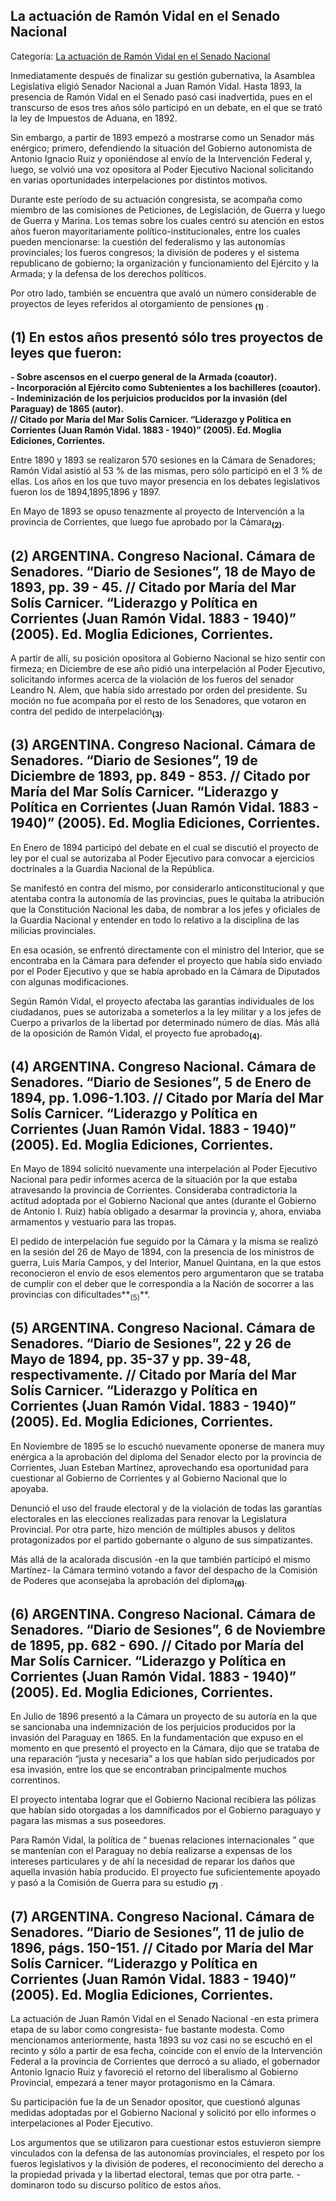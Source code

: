 ## La actuación de Ramón Vidal en el Senado Nacional

Categoría: [La actuación de Ramón Vidal en el Senado Nacional](http://descubrircorrientes.com.ar/2012/index.php/4631-corrientes-en-la-familia-argentina-1870-a-la-actualidad/gobiernos-liberales-de-virasoro-a-resoagli-1897-1909/gobierno-de-valentin-virasoro/la-actuacion-de-ramon-vidal-en-el-senado-nacional)

Inmediatamente después de finalizar su gestión gubernativa, la Asamblea Legislativa eligió Senador Nacional a Juan Ramón Vidal. Hasta 1893, la presencia de Ramón Vidal en el Senado pasó casi inadvertida, pues en el transcurso de esos tres años sólo participó en un debate, en el que se trató la ley de Impuestos de Aduana, en 1892.

Sin embargo, a partir de 1893 empezó a mostrarse como un Senador más enérgico; primero, defendiendo la situación del Gobierno autonomista de Antonio Ignacio Ruiz y oponiéndose al envío de la Intervención Federal y, luego, se volvió una voz opositora al Poder Ejecutivo Nacional solicitando en varias oportunidades interpelaciones por distintos motivos.

Durante este período de su actuación congresista, se acompaña como miembro de las comisiones de Peticiones, de Legislación, de Guerra y luego de Guerra y Marina. Los temas sobre los cuales centró su atención en estos años fueron mayoritariamente político-institucionales, entre los cuales pueden mencionarse: la cuestión del federalismo y las autonomías provinciales; los fueros congresos; la división de poderes y el sistema republicano de gobierno; la organización y funcionamiento del Ejército y la Armada; y la defensa de los derechos políticos.

Por otro lado, también se encuentra que avaló un número considerable de proyectos de leyes referidos al otorgamiento de pensiones <sub><strong><span><span>(1)</span></span></strong></sub> .

## **(1) En estos años presentó sólo tres proyectos de leyes que fueron:**  
**\- Sobre ascensos en el cuerpo general de la Armada (coautor).**  
**\- Incorporación al Ejército como Subtenientes a los bachilleres (coautor).**  
**\- Indeminización de los perjuicios producidos por la invasión (del Paraguay) de 1865 (autor).**  
**// Citado por María del Mar Solís Carnicer. “Liderazgo y Política en Corrientes (Juan Ramón Vidal. 1883 - 1940)” (2005). Ed. Moglia Ediciones, Corrientes.**

Entre 1890 y 1893 se realizaron 570 sesiones en la Cámara de Senadores; Ramón Vidal asistió al 53 % de las mismas, pero sólo participó en el 3 % de ellas. Los años en los que tuvo mayor presencia en los debates legislativos fueron los de 1894,1895,1896 y 1897.

En Mayo de 1893 se opuso tenazmente al proyecto de Intervención a la provincia de Corrientes, que luego fue aprobado por la Cámara<sub><strong>(2)</strong></sub>.

## **(2) ARGENTINA. Congreso Nacional. Cámara de Senadores. “Diario de Sesiones”, 18 de Mayo de 1893, pp. 39 - 45. // Citado por María del Mar Solís Carnicer. “Liderazgo y Política en Corrientes (Juan Ramón Vidal. 1883 - 1940)” (2005). Ed. Moglia Ediciones, Corrientes.**

A partir de allí, su posición opositora al Gobierno Nacional se hizo sentir con firmeza; en Diciembre de ese año pidió una interpelación al Poder Ejecutivo, solicitando informes acerca de la violación de los fueros del senador Leandro N. Alem, que había sido arrestado por orden del presidente. Su moción no fue acompaña por el resto de los Senadores, que votaron en contra del pedido de interpelación<sub><strong>(3)</strong></sub>.

## **(3) ARGENTINA. Congreso Nacional. Cámara de Senadores. “Diario de Sesiones”, 19 de Diciembre de 1893, pp. 849 - 853. // Citado por María del Mar Solís Carnicer. “Liderazgo y Política en Corrientes (Juan Ramón Vidal. 1883 - 1940)” (2005). Ed. Moglia Ediciones, Corrientes.**

En Enero de 1894 participó del debate en el cual se discutió el proyecto de ley por el cual se autorizaba al Poder Ejecutivo para convocar a ejercicios doctrinales a la Guardia Nacional de la República.

Se manifestó en contra del mismo, por considerarlo anticonstitucional y que atentaba contra la autonomía de las provincias, pues le quitaba la atribución que la Constitución Nacional les daba, de nombrar a los jefes y oficiales de la Guardia Nacional y entender en todo lo relativo a la disciplina de las milicias provinciales.

En esa ocasión, se enfrentó directamente con el ministro del Interior, que se encontraba en la Cámara para defender el proyecto que había sido enviado por el Poder Ejecutivo y que se había aprobado en la Cámara de Diputados con algunas modificaciones.

Según Ramón Vidal, el proyecto afectaba las garantías individuales de los ciudadanos, pues se autorizaba a someterlos a la ley militar y a los jefes de Cuerpo a privarlos de la libertad por determinado número de días. Más allá de la oposición de Ramón Vidal, el proyecto fue aprobado<sub><strong>(4)</strong></sub>.

## **(4) ARGENTINA. Congreso Nacional. Cámara de Senadores. “Diario de Sesiones”, 5 de Enero de 1894, pp. 1.096-1.103. // Citado por María del Mar Solís Carnicer. “Liderazgo y Política en Corrientes (Juan Ramón Vidal. 1883 - 1940)” (2005). Ed. Moglia Ediciones, Corrientes.**

En Mayo de 1894 solicitó nuevamente una interpelación al Poder Ejecutivo Nacional para pedir informes acerca de la situación por la que estaba atravesando la provincia de Corrientes. Consideraba contradictoria la actitud adoptada por el Gobierno Nacional que antes (durante el Gobierno de Antonio I. Ruiz) había obligado a desarmar la provincia y, ahora, enviaba armamentos y vestuario para las tropas.

El pedido de interpelación fue seguido por la Cámara y la misma se realizó en la sesión del 26 de Mayo de 1894, con la presencia de los ministros de guerra, Luis María Campos, y del Interior, Manuel Quintana, en la que estos reconocieron el envío de esos elementos pero argumentaron que se trataba de cumplir con el deber que le correspondía a la Nación de socorrer a las provincias con dificultades**<sub>(5)</sub>**.

## **(5) ARGENTINA. Congreso Nacional. Cámara de Senadores. “Diario de Sesiones”, 22 y 26 de Mayo de 1894, pp. 35-37 y pp. 39-48, respectivamente. // Citado por María del Mar Solís Carnicer. “Liderazgo y Política en Corrientes (Juan Ramón Vidal. 1883 - 1940)” (2005). Ed. Moglia Ediciones, Corrientes.**

En Noviembre de 1895 se lo escuchó nuevamente oponerse de manera muy enérgica a la aprobación del diploma del Senador electo por la provincia de Corrientes, Juan Esteban Martínez, aprovechando esa oportunidad para cuestionar al Gobierno de Corrientes y al Gobierno Nacional que lo apoyaba.

Denunció el uso del fraude electoral y de la violación de todas las garantías electorales en las elecciones realizadas para renovar la Legislatura Provincial. Por otra parte, hizo mención de múltiples abusos y delitos protagonizados por el partido gobernante o alguno de sus simpatizantes.

Más allá de la acalorada discusión -en la que también participó el mismo Martínez- la Cámara terminó votando a favor del despacho de la Comisión de Poderes que aconsejaba la aprobación del diploma<sub><strong>(6)</strong></sub>.

## **(6) ARGENTINA. Congreso Nacional. Cámara de Senadores. “Diario de Sesiones”, 6 de Noviembre de 1895, pp. 682 - 690. // Citado por María del Mar Solís Carnicer. “Liderazgo y Política en Corrientes (Juan Ramón Vidal. 1883 - 1940)” (2005). Ed. Moglia Ediciones, Corrientes.**

En Julio de 1896 presentó a la Cámara un proyecto de su autoría en la que se sancionaba una indemnización de los perjuicios producidos por la invasión del Paraguay en 1865. En la fundamentación que expuso en el momento en que presentó el proyecto en la Cámara, dijo que se trataba de una reparación “justa y necesaria” a los que habían sido perjudicados por esa invasión, entre los que se encontraban principalmente muchos correntinos.

El proyecto intentaba lograr que el Gobierno Nacional recibiera las pólizas que habían sido otorgadas a los damnificados por el Gobierno paraguayo y pagara las mismas a sus poseedores.

Para Ramón Vidal, la política de “ buenas relaciones internacionales ” que se mantenían con el Paraguay no debía realizarse a expensas de los intereses particulares y de ahí la necesidad de reparar los daños que aquella invasión había producido. El proyecto fue suficientemente apoyado y pasó a la Comisión de Guerra para su estudio <sub><strong><span><span>(7)</span></span></strong></sub> .

## **(7) ARGENTINA. Congreso Nacional. Cámara de Senadores. “Diario de Sesiones”, 11 de julio de 1896, págs. 150-151. // Citado por María del Mar Solís Carnicer. “Liderazgo y Política en Corrientes (Juan Ramón Vidal. 1883 - 1940)” (2005). Ed. Moglia Ediciones, Corrientes.**

La actuación de Juan Ramón Vidal en el Senado Nacional -en esta primera etapa de su labor como congresista- fue bastante modesta. Como mencionamos anteriormente, hasta 1893 su voz casi no se escuchó en el recinto y sólo a partir de esa fecha, coincide con el envío de la Intervención Federal a la provincia de Corrientes que derrocó a su aliado, el gobernador Antonio Ignacio Ruiz y favoreció el retorno del liberalismo al Gobierno Provincial, empezará a tener mayor protagonismo en la Cámara.

Su participación fue la de un Senador opositor, que cuestionó algunas medidas adoptadas por el Gobierno Nacional y solicitó por ello informes o interpelaciones al Poder Ejecutivo.

Los argumentos que se utilizaron para cuestionar estos estuvieron siempre vinculados con la defensa de las autonomías provinciales, el respeto por los fueros legislativos y la división de poderes, el reconocimiento del derecho a la propiedad privada y la libertad electoral, temas que por otra parte. - dominaron todo su discurso político de estos años.